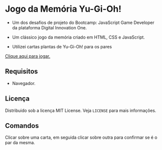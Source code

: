 # Jogo da Memória Yu-Gi-Oh!

- Um dos desafios de projeto do Bootcamp: JavaScript Game Developer da plataforma Digital Innovation One.

- Um clássico jogo da memória criado em HTML, CSS e JavaScript. 

- Utilizei cartas plantas de Yu-Gi-Oh! para os pares

<a href="https://addlourenco.github.io/JogoDaMemoriaYugioh/" target="_blank">Clique aqui para jogar.</a>

## Requisitos
- Navegador.

## Licença
Distribuido sob a licença MIT License. Veja `LICENSE` para mais informações.

## Comandos
Clicar sobre uma carta, em seguida clicar sobre outra para confirmar se é o par da mesma.
